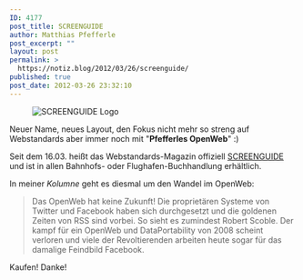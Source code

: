 ```yaml
---
ID: 4177
post_title: SCREENGUIDE
author: Matthias Pfefferle
post_excerpt: ""
layout: post
permalink: >
  https://notiz.blog/2012/03/26/screenguide/
published: true
post_date: 2012-03-26 23:32:10
---
```

<!-- wp:image {"id":4186,"align":"center"} -->
<figure class="wp-block-image aligncenter"><img src="https://notiz.blog/wp-content/uploads/2012/03/screenguide.jpg" alt="SCREENGUIDE Logo" class="wp-image-4186" /></figure>
<!-- /wp:image -->

<!-- wp:paragraph -->
<p>Neuer Name, neues Layout, den Fokus nicht mehr so streng auf Webstandards aber immer noch mit "<strong>Pfefferles OpenWeb</strong>" :)</p>
<!-- /wp:paragraph -->

<!-- wp:paragraph -->
<p>Seit dem 16.03. heißt das Webstandards-Magazin offiziell <a href="http://screengui.de/">SCREENGUIDE</a> und ist in allen Bahnhofs- oder Flughafen-Buchhandlung erhältlich.</p>
<!-- /wp:paragraph -->

<!-- wp:paragraph -->
<p>In meiner <em>Kolumne</em> geht es diesmal um den Wandel im OpenWeb:</p>
<!-- /wp:paragraph -->

<!-- wp:quote -->
<blockquote class="wp-block-quote">
	<p>Das OpenWeb hat keine Zukunft! Die proprietären Systeme von Twitter und Facebook haben sich durchgesetzt und die goldenen Zeiten von RSS sind vorbei. So sieht es zumindest Robert Scoble. Der kampf für ein OpenWeb und DataPortability von 2008 scheint verloren und viele der Revoltierenden arbeiten heute sogar für das damalige Feindbild Facebook.</p>
</blockquote>
<!-- /wp:quote -->

<!-- wp:paragraph -->
<p>Kaufen! Danke!</p>
<!-- /wp:paragraph -->